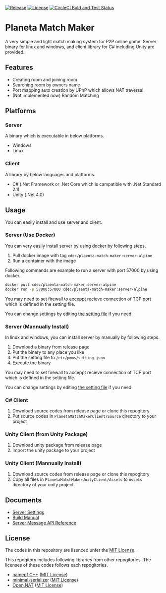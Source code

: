 [![Release](https://img.shields.io/github/v/release/CdecPGL/PlanetaMatchMaker?include_prereleases&sort=semver)](https://github.com/CdecPGL/PlanetaMatchMaker/releases)
[![License](https://img.shields.io/github/license/CdecPGL/PlanetaMatchMaker)](https://github.com/CdecPGL/PlanetaMatchMaker/blob/master/LICENSE)
[![CircleCI Buld and Test Status](https://circleci.com/gh/CdecPGL/PlanetaMatchMaker/tree/master.svg?style=shield)](https://circleci.com/gh/CdecPGL/PlanetaMatchMaker/tree/master)

# Planeta Match Maker

A very simple and light match making system for P2P online game.
Server binary for linux and windows, and client library for C# including Unity are provided.

## Features

- Creating room and joining room
- Searching room by owners name
- Port mapping auto creation by UPnP which allows NAT traversal
- (Not implemented now) Random Matching

## Platforms

### Server

A binary which is executable in below platforms.

- Windows
- Linux

### Client

A library by below languages and platforms.

- C# (.Net Framework or .Net Core which is campatible with .Net Standard 2.1)
- Unity (.Net 4.0)

## Usage

You can easily install and use server and client.

### Server (Use Docker)

You can very easily install server by using docker by following steps.

1. Pull docker image with tag `cdec/plaenta-match-maker:server-alpine`
2. Run a container with the image

Following commands are example to run a server with port 57000 by using docker.

```bash
docker pull cdec/plaenta-match-maker:server-alpine
docker run -p 57000:57000 cdec/plaenta-match-maker:server-alpine
```

You may need to set firewall to acceppt recieve connection of TCP port which is defined in the setting file.

You can change settings by editing [the setting file](Documents/ServerSettings.md) if you need.

### Server (Mannually Install)

In linux and windows, you can install server by manually by following steps.

1. Download a binary from release page
1. Put the binary to any place you like
1. Put the setting file to `/etc/pmms/setting.json`
1. Execute the binary

You may need to set firewall to acceppt recieve connection of TCP port which is defined in the setting file.

You can change settings by editing [the setting file](Documents/ServerSettings.md) if you need.

### C# Client

1. Download source codes from release page or clone this repogitory
1. Put source codes in `PlanetaMatchMakerClient/Source` directory to your project

### Unity Client (from Unity Package)

1. Download unity package from release page
1. Import the unity package to your project

### Unity Client (Mannually Install)

1. Download source codes from release page or clone this repogitory
1. Copy all files in `PlanetaMatchMakerUnityClient/Assets` to `Assets` directory of your unity project

## Documents

- [Server Settings](Documents/ServerSettings.md)
- [Build Manual](Documents/BuildManual.md)
- [Server Message API Reference](Documents/ServerMessageAPIReference.md)

## License

The codes in this repository are lisenced unfer the [MIT License](https://github.com/CdecPGL/PlanetaMatchMaker/blob/master/LICENSE).

This repogitory includes following libraries from other repogitories.
The licenses of these codes follows each repogitories.

- [namepf C++](https://github.com/Neargye/nameof) ([MIT License](https://github.com/Neargye/nameof/blob/master/LICENSE))
- [minimal-serializer](https://github.com/CdecPGL/minimal-serializer) ([MIT License](https://github.com/CdecPGL/minimal-serializer/blob/master/LICENSE))
- [Open.NAT](https://github.com/lontivero/Open.NAT) ([MIT License](https://github.com/lontivero/Open.NAT/blob/master/LICENSE))
